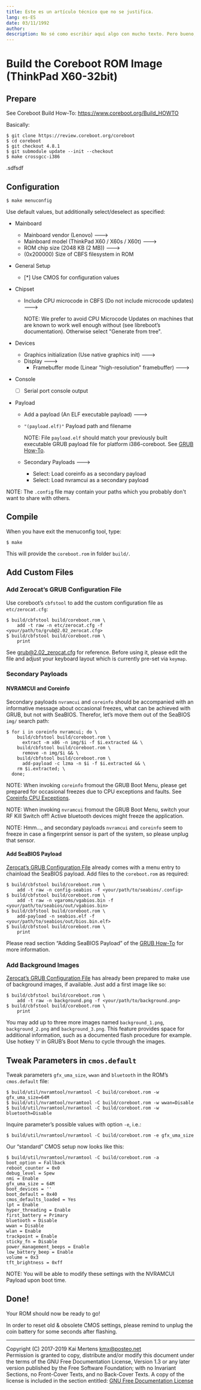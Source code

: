 ```yaml
---
title: Este es un artículo técnico que no se justifica.
lang: es-ES
date: 03/11/1992
author:
description: No sé como escribir aquí algo con mucho texto. Pero bueno, lo voy a intentar, no se como hacer saltos de linea ni nada, tendrá que escribir todo a cañón y como quede. aunquqe ya va varias lineas. Primero ponemos un breve texto que hace como de descripción del artículo. Lorem ipsum dolor sit amet, consectetur adipisicing elit, sed do eiusmod tempor incididunt ut labore et dolore magna aliqua. Ut enim ad minim veniam, quis nostrud exercitation ullamco laboris nisi ut aliquip ex ea commodo consequat. Sed ut perspiciatis unde omnis iste natus error sit voluptatem accusantium doloremque laudantium, totam rem aperiam, eaque  ipsa quae ab illo inventore veritatis et quasi architecto beatae vitae dicta sunt explicabo.
---
```


# Build the Coreboot ROM Image (ThinkPad X60-32bit)
## Prepare

See Coreboot Build How-To: <https://www.coreboot.org/Build_HOWTO>

Basically:

    $ git clone https://review.coreboot.org/coreboot
    $ cd coreboot
    $ git checkout 4.8.1
    $ git submodule update --init --checkout
    $ make crossgcc-i386

.sdfsdf

Configuration
-------------


    $ make menuconfig

Use default values, but additionally select/deselect as specified:

* Mainboard
    - Mainboard vendor (Lenovo)  --->
    - Mainboard model (ThinkPad X60 / X60s / X60t)  --->
    - ROM chip size (2048 KB (2 MB))  --->
    - (0x200000) Size of CBFS filesystem in ROM

* General Setup
    - [*] Use CMOS for configuration values

* Chipset
    - Include CPU microcode in CBFS (Do not include microcode updates)  --->

        NOTE: We prefer to avoid CPU Microcode Updates on machines that
        are known to work well enough without (see libreboot’s
        documentation). Otherwise select "Generate from tree".

* Devices
    - Graphics initialization (Use native graphics init)  --->
    - Display  --->
        + Framebuffer mode (Linear "high-resolution" framebuffer)  --->

* Console
    - [ ] Serial port console output

* Payload
    - Add a payload (An ELF executable payload)  --->
    - `"(payload.elf)"` Payload path and filename

        NOTE: File `payload.elf` should match your previously built
        executable GRUB payload file for platform i386-coreboot. See
        [GRUB How-To][].

    - Secondary Payloads --->
        + Select: Load coreinfo as a secondary payload
        + Select: Load nvramcui as a secondary payload

NOTE: The `.config` file may contain your paths which you probably
don't want to share with others.


Compile
-------


When you have exit the menuconfig tool, type:

    $ make

This will provide the `coreboot.rom` in folder `build/`.


Add Custom Files
----------------


### Add Zerocat’s GRUB Configuration File


Use coreboot’s `cbfstool` to add the custom configuration file as
`etc/zerocat.cfg`:

    $ build/cbfstool build/coreboot.rom \
        add -t raw -n etc/zerocat.cfg -f <your/path/to/grub@2.02_zerocat.cfg>
    $ build/cbfstool build/coreboot.rom \
        print

See [grub@2.02_zerocat.cfg][] for reference. Before using it, please
edit the file and adjust your keyboard layout which is currently
pre-set via `keymap`.


### Secondary Payloads


#### NVRAMCUI and Coreinfo


Secondary payloads `nvramcui` and `coreinfo` should be accompanied with
an informative message about occasional freezes, what can be achieved
with GRUB, but not with SeaBIOS. Therefor, let’s move them out of the
SeaBIOS `img/` search path:

    $ for i in coreinfo nvramcui; do \
        build/cbfstool build/coreboot.rom \
          extract -m x86 -n img/$i -f $i.extracted && \
        build/cbfstool build/coreboot.rom \
          remove -n img/$i && \
        build/cbfstool build/coreboot.rom \
          add-payload -c lzma -n $i -f $i.extracted && \
        rm $i.extracted; \
      done;

NOTE: When invoking `coreinfo` fromout the GRUB Boot Menu, please get
prepared for occasional freezes due to CPU exceptions and faults. See
[Coreinfo CPU Exceptions][].

NOTE: When invoking `nvramcui` fromout the GRUB Boot Menu, switch your
RF Kill Switch off! Active bluetooth devices might freeze the
application.

NOTE: Hmm..., and secondary payloads `nvramcui` and `coreinfo` seem to
freeze in case a fingerprint sensor is part of the system, so please
unplug that sensor.


#### Add SeaBIOS Payload


[Zerocat’s GRUB Configuration File][grub@2.02_zerocat.cfg] already
comes with a menu entry to chainload the SeaBIOS payload. Add files to
the `coreboot.rom` as required:

    $ build/cbfstool build/coreboot.rom \
        add -t raw -n config-seabios -f <your/path/to/seabios/.config>
    $ build/cbfstool build/coreboot.rom \
        add -t raw -n vgaroms/vgabios.bin -f <your/path/to/seabios/out/vgabios.bin>
    $ build/cbfstool build/coreboot.rom \
        add-payload -n seabios.elf -f <your/path/to/seabios/out/bios.bin.elf>
    $ build/cbfstool build/coreboot.rom \
        print

Please read section “Adding SeaBIOS Payload” of the [GRUB How-To][] for
more information.


### Add Background Images


[Zerocat’s GRUB Configuration File][grub@2.02_zerocat.cfg] has already
been prepared to make use of background images, if available. Just add
a first image like so:

    $ build/cbfstool build/coreboot.rom \
        add -t raw -n background.png -f <your/path/to/background.png>
    $ build/cbfstool build/coreboot.rom \
        print

You may add up to three more images named `background_1.png`,
`background_2.png` and `background_3.png`. This feature provides space
for additional information, such as a documented flash procedure for
example. Use hotkey 'i' in GRUB’s Boot Menu to cycle through the
images.


Tweak Parameters in `cmos.default`
----------------------------------


Tweak parameters `gfx_uma_size`, `wwan` and `bluetooth` in the ROM’s
`cmos.default` file:

    $ build/util/nvramtool/nvramtool -C build/coreboot.rom -w gfx_uma_size=64M
    $ build/util/nvramtool/nvramtool -C build/coreboot.rom -w wwan=Disable
    $ build/util/nvramtool/nvramtool -C build/coreboot.rom -w bluetooth=Disable

Inquire parameter’s possible values with option `-e`, i.e.:

    $ build/util/nvramtool/nvramtool -C build/coreboot.rom -e gfx_uma_size

Our “standard” CMOS setup now looks like this:

    $ build/util/nvramtool/nvramtool -C build/coreboot.rom -a
    boot_option = Fallback
    reboot_counter = 0x0
    debug_level = Spew
    nmi = Enable
    gfx_uma_size = 64M
    boot_devices = ''
    boot_default = 0x40
    cmos_defaults_loaded = Yes
    lpt = Enable
    hyper_threading = Enable
    first_battery = Primary
    bluetooth = Disable
    wwan = Disable
    wlan = Enable
    trackpoint = Enable
    sticky_fn = Disable
    power_management_beeps = Enable
    low_battery_beep = Enable
    volume = 0x3
    tft_brightness = 0xff

NOTE: You will be able to modify these settings with the NVRAMCUI
Payload upon boot time.


Done!
-----


Your ROM should now be ready to go!

In order to reset old & obsolete CMOS settings, please remind to unplug
the coin battery for some seconds after flashing.



[GRUB How-To]:                ../doc/grub-how-to.md
[Coreinfo CPU Exceptions]:    ../doc/coreinfo-cpu-exceptions.md
[grub@2.02_zerocat.cfg]:      ../templates/grub@2.02_zerocat.cfg


___

Copyright (C) 2017-2019  Kai Mertens <kmx@posteo.net>  
Permission is granted to copy, distribute and/or modify this document
under the terms of the GNU Free Documentation License, Version 1.3
or any later version published by the Free Software Foundation;
with no Invariant Sections, no Front-Cover Texts, and no Back-Cover
Texts. A copy of the license is included in the section entitled:
[GNU Free Documentation License](../doc/GNU-FDL.md)
